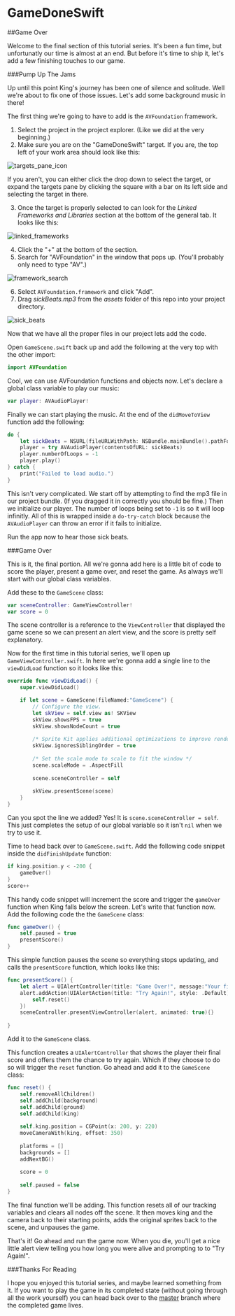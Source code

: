 # GameDoneSwift
##Game Over

Welcome to the final section of this tutorial series. It's been a fun time, but unfortunatly our time 
is almost at an end. But before it's time to ship it, let's add a few finishing touches to our game.

###Pump Up The Jams

Up until this point King's journey has been one of silence and solitude. Well we're about to fix one
of those issues. Let's add some background music in there!

The first thing we're going to have to add is the `AVFoundation` framework. 

1. Select the project in the project explorer. (Like we did at the very beginning.)
2. Make sure you are on the "GameDoneSwift" target. If you are, the top left of your work area should
look like this:

![targets_pane_icon](https://raw.githubusercontent.com/IBM-MIL/GameDoneSwift/Game-Over/img/targets_pane_icon.png)

If you aren't, you can either click the drop down to select the target, or expand the targets pane by
clicking the square with a bar on its left side and selecting the target in there.

3. Once the target is properly selected to can look for the *Linked Frameworks and Libraries* section
at the bottom of the general tab. It looks like this:

![linked_frameworks](https://raw.githubusercontent.com/IBM-MIL/GameDoneSwift/Game-Over/img/linked_frameworks.png)

4. Click the "+" at the bottom of the section.
5. Search for "AVFoundation" in the window that pops up. (You'll probably only need to type "AV".)

![framework_search](https://raw.githubusercontent.com/IBM-MIL/GameDoneSwift/Game-Over/img/framework_search.png)

6. Select `AVFoundation.framework` and click "Add".
7. Drag *sickBeats.mp3* from the *assets* folder of this repo into your project directory.

![sick_beats](https://raw.githubusercontent.com/IBM-MIL/GameDoneSwift/Game-Over/img/sick_beats.png)

Now that we have all the proper files in our project lets add the code.

Open `GameScene.swift` back up and add the following at the very top with the other import:

```swift
import AVFoundation
```

Cool, we can use AVFoundation functions and objects now. Let's declare a global class variable to play
our music:

```swift
var player: AVAudioPlayer!
```

Finally we can start playing the music. At the end of the `didMoveToView` function add the following:

```swift
do {
    let sickBeats = NSURL(fileURLWithPath: NSBundle.mainBundle().pathForResource("sickBeats", ofType: "mp3")!)
    player = try AVAudioPlayer(contentsOfURL: sickBeats)
    player.numberOfLoops = -1
    player.play()
} catch {
    print("Failed to load audio.")
}
```

This isn't very complicated. We start off by attempting to find the mp3 file in our project bundle.
(If you dragged it in correctly you should be fine.) Then we initialize our player. The number of
loops being set to `-1` is so it will loop infinitly. All of this is wrapped inside a `do-try-catch`
block because the `AVAudioPlayer` can throw an error if it fails to initialize.

Run the app now to hear those sick beats.

###Game Over

This is it, the final portion. All we're gonna add here is a little bit of code to score the player,
present a game over, and reset the game. As always we'll start with our global class variables.

Add these to the `GameScene` class:

```swift
var sceneController: GameViewController!
var score = 0
```

The scene controller is a reference to the `ViewController` that displayed the game scene so we can
present an alert view, and the score is pretty self explanatory.

Now for the first time in this tutorial series, we'll open up `GameViewController.swift`. In here
we're gonna add a single line to the `viewDidLoad` function so it looks like this:

```swift
override func viewDidLoad() {
    super.viewDidLoad()

    if let scene = GameScene(fileNamed:"GameScene") {
        // Configure the view.
        let skView = self.view as! SKView
        skView.showsFPS = true
        skView.showsNodeCount = true
            
        /* Sprite Kit applies additional optimizations to improve rendering performance */
        skView.ignoresSiblingOrder = true
            
        /* Set the scale mode to scale to fit the window */
        scene.scaleMode = .AspectFill
            
        scene.sceneController = self
            
        skView.presentScene(scene)
    }
}
```

Can you spot the line we added? Yes! It is `scene.sceneController = self`. This just completes the
setup of our global variable so it isn't `nil` when we try to use it.

Time to head back over to `GameScene.swift`. Add the following code snippet inside the 
`didFinishUpdate` function:

```swift
if king.position.y < -200 {
    gameOver()
}
score++
```

This handy code snippet will increment the score and trigger the `gameOver` function when King falls 
below the screen. Let's write that function now. Add the following code the the `GameScene` class:

```swift
func gameOver() {
    self.paused = true
    presentScore()
}
```

This simple function pauses the scene so everything stops updating, and calls the `presentScore`
function, which looks like this:

```swift    
func presentScore() {
    let alert = UIAlertController(title: "Game Over!", message:"Your final score was \(score).", preferredStyle: .Alert)
    alert.addAction(UIAlertAction(title: "Try Again!", style: .Default) { _ in
        self.reset()
    })
    sceneController.presentViewController(alert, animated: true){}
        
}
```

Add it to the `GameScene` class.

This function creates a `UIAlertController` that shows the player their final score and offers them
the chance to try again. Which if they choose to do so will trigger the `reset` function. Go ahead 
and add it to the `GameScene` class:

```swift    
func reset() {
    self.removeAllChildren()
    self.addChild(background)
    self.addChild(ground)
    self.addChild(king)
        
    self.king.position = CGPoint(x: 200, y: 220)
    moveCameraWith(king, offset: 350)
        
    platforms = []
    backgrounds = []
    addNextBG()
        
    score = 0
        
    self.paused = false
}
```

The final function we'll be adding. This function resets all of our tracking variables and clears
all nodes off the scene. It then moves king and the camera back to their starting points, adds
the original sprites back to the scene, and unpauses the game.

That's it! Go ahead and run the game now. When you die, you'll get a nice little alert view 
telling you how long you were alive and prompting to to "Try Again!".

###Thanks For Reading

I hope you enjoyed this tutorial series, and maybe learned something from it. If you want to play
the game in its completed state (without going through all the work yourself) you can head back over 
to the [master](https://github.com/IBM-MIL/GameDoneSwift/tree/master) branch where the completed game 
lives. 